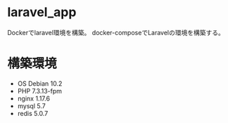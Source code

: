 # laravel_app

Dockerでlaravel環境を構築。
docker-composeでLaravelの環境を構築する。

# 構築環境

- OS Debian 10.2
- PHP 7.3.13-fpm
- nginx 1.17.6
- mysql 5.7
- redis 5.0.7
